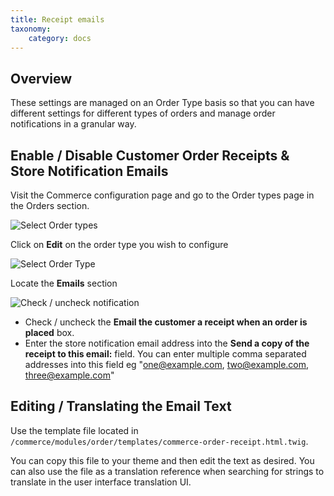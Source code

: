 ```yaml
---
title: Receipt emails
taxonomy:
    category: docs
---
```


## Overview

These settings are managed on an Order Type basis so that you can have different settings for different types of orders and manage order notifications in a granular way.


## Enable / Disable Customer Order Receipts & Store Notification Emails

Visit the Commerce configuration page and go to the Order types page in the Orders section.

![Select Order types](commerce2-order-configuration.png)

Click on **Edit** on the order type you wish to configure

![Select Order Type](commerce2-order-type-selection.png)

Locate the **Emails** section

![Check / uncheck notification](commerce2-email-section.png)

 - Check / uncheck the **Email the customer a receipt when an order is placed** box.
 - Enter the store notification email address into the **Send a copy of the receipt to this email:** field. You can enter multiple comma separated addresses into this field eg "one@example.com, two@example.com, three@example.com"

## Editing / Translating the Email Text

Use the template file located in `/commerce/modules/order/templates/commerce-order-receipt.html.twig`.

You can copy this file to your theme and then edit the text as desired. You can also use the file as a translation reference when searching for strings to translate in the user interface translation UI.
